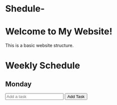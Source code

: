 # Shedule-
<!DOCTYPE html>
<html>
<head>
    <title>My Website</title>
</head>
<body>
    <h1>Welcome to My Website!</h1>
    <p>This is a basic website structure.</p>
</body>
</html>
<!DOCTYPE html>
<html lang="en">
<head>
    <meta charset="UTF-8">
    <meta name="viewport" content="width=device-width, initial-scale=1.0">
    <title>Schedule Website</title>
    <link rel="stylesheet" href="style.css">
</head>
<body>
    <div class="container">
        <h1>Weekly Schedule</h1>
        <div class="schedule">
            <div class="day" id="monday">
                <h2>Monday</h2>
                <ul class="tasks"></ul>
                <input type="text" placeholder="Add a task" class="task-input">
                <button class="add-task-button">Add Task</button>
            </div>
            <!-- Repeat similar blocks for other days -->
        </div>
    </div>
    <script src="script.js"></script>
</body>
</html>
